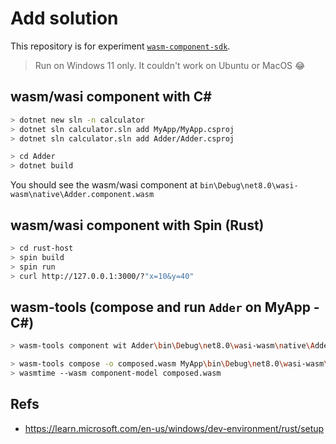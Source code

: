 # Add solution

This repository is for experiment [`wasm-component-sdk`](`https://github.com/SteveSandersonMS/wasm-component-sdk`).

> Run on Windows 11 only. It couldn't work on Ubuntu or MacOS 😂

## wasm/wasi component with C#

```sh
> dotnet new sln -n calculator
> dotnet sln calculator.sln add MyApp/MyApp.csproj 
> dotnet sln calculator.sln add Adder/Adder.csproj
```

```sh
> cd Adder 
> dotnet build
```

You should see the wasm/wasi component at `bin\Debug\net8.0\wasi-wasm\native\Adder.component.wasm`

## wasm/wasi component with Spin (Rust)

```sh
> cd rust-host
> spin build
> spin run
> curl http://127.0.0.1:3000/?"x=10&y=40"
```

## wasm-tools (compose and run `Adder` on MyApp - C#)

```sh
> wasm-tools component wit Adder\bin\Debug\net8.0\wasi-wasm\native\Adder.component.wasm
```

```sh
> wasm-tools compose -o composed.wasm MyApp\bin\Debug\net8.0\wasi-wasm\native\MyApp.component.wasm -d Adder\bin\Debug\net8.0\wasi-wasm\native\Adder.component.wasm
> wasmtime --wasm component-model composed.wasm
```

## Refs
- https://learn.microsoft.com/en-us/windows/dev-environment/rust/setup
